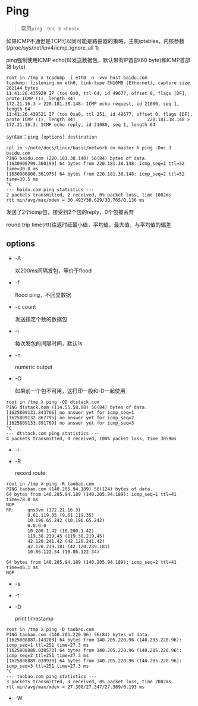 # Ping

> 常用`ping -Dnc 3 <host>`



如果ICMP不通但是TCP可以同可能是路由器的策略，主机iptables，内核参数(/proc/sys/net/ipv4/icmp_ignore_all 1)

ping强制使用ICMP echo(8)发送数据包，默认带有IP首部(60 byte)和ICMP首部(8 byte)

```
root in /tmp λ tcpdump -i eth0 -n -vvv host baidu.com                                                                   
tcpdump: listening on eth0, link-type EN10MB (Ethernet), capture size 262144 bytes                                      
11:41:26.435929 IP (tos 0x0, ttl 64, id 49677, offset 0, flags [DF], proto ICMP (1), length 84)                             
172.21.16.3 > 220.181.38.148: ICMP echo request, id 21080, seq 1, length 64          
11:41:26.439521 IP (tos 0xa0, ttl 251, id 49677, offset 0, flags [DF], proto ICMP (1), length 84)                           220.181.38.148 > 172.21.16.3: ICMP echo reply, id 21080, seq 1, length 64
```

syntax：`ping [options] destination`

```
cpl in ~/note/docs/Linux/basic/network on master λ ping -Dnc 3 baidu.com
PING baidu.com (220.181.38.148) 56(84) bytes of data.
[1630906799.360199] 64 bytes from 220.181.38.148: icmp_seq=1 ttl=52 time=30.8 ms
[1630906800.361975] 64 bytes from 220.181.38.148: icmp_seq=2 ttl=52 time=30.5 ms
^C
--- baidu.com ping statistics ---
2 packets transmitted, 2 received, 0% packet loss, time 1002ms
rtt min/avg/max/mdev = 30.493/30.629/30.765/0.136 ms
```

发送了2个icmp包，接受到2个包的reply，0个包被丢弃

round trip time(rtt)往返时延最小值，平均值，最大值，与平均值的偏差

## options

- -A

  以200ms间隔发包，等价于flood

- -f 

  flood ping，不回显数据

- -c count

  发送指定个数的数据包

- -i <interval>

  每次发包的间隔时间，默认1s

- -n

  numeric output

- -O

  如果前一个包不可用，这打印一般和-D一起使用

```
root in /tmp λ ping -OD dtstack.com
PING dtstack.com (114.55.58.88) 56(84) bytes of data.
[1625809131.843766] no answer yet for icmp_seq=1
[1625809132.867795] no answer yet for icmp_seq=2
[1625809133.891769] no answer yet for icmp_seq=3
^C
--- dtstack.com ping statistics ---
4 packets transmitted, 0 received, 100% packet loss, time 3059ms
```

- -r
- -R

  record route

```
root in /tmp λ ping -R taobao.com
PING taobao.com (140.205.94.189) 56(124) bytes of data.
64 bytes from 140.205.94.189 (140.205.94.189): icmp_seq=1 ttl=41 time=78.8 ms
NOP
RR:     gns3vm (172.21.16.3)
        9.61.119.35 (9.61.119.35)
        10.196.65.242 (10.196.65.242)
        0.0.0.0
        10.200.1.42 (10.200.1.42)
        119.38.219.45 (119.38.219.45)
        42.120.241.42 (42.120.241.42)
        42.120.239.181 (42.120.239.181)
        10.86.122.34 (10.86.122.34)

64 bytes from 140.205.94.189 (140.205.94.189): icmp_seq=2 ttl=41 time=46.1 ms
NOP
```

- -s <packagesize>
- -t <ttl>
- -D 

  print timestamp

```
root in /tmp λ ping -D taobao.com
PING taobao.com (140.205.220.96) 56(84) bytes of data.
[1625808887.143203] 64 bytes from 140.205.220.96 (140.205.220.96): icmp_seq=1 ttl=251 time=27.3 ms
[1625808888.038573] 64 bytes from 140.205.220.96 (140.205.220.96): icmp_seq=2 ttl=251 time=27.3 ms
[1625808889.039930] 64 bytes from 140.205.220.96 (140.205.220.96): icmp_seq=3 ttl=251 time=27.3 ms
^C
--- taobao.com ping statistics ---
3 packets transmitted, 3 received, 0% packet loss, time 2002ms
rtt min/avg/max/mdev = 27.308/27.347/27.369/0.193 ms
```

- -W <timeout>